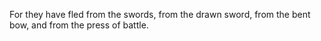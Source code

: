 For they have fled from the swords, from the drawn sword, from the bent bow, and from the press of battle.
